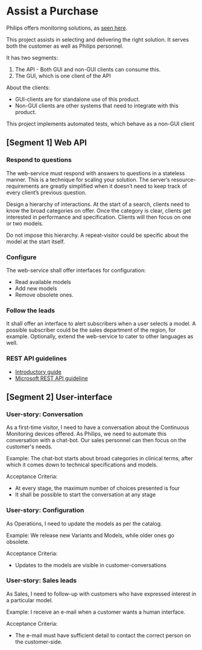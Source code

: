 # Assist a Purchase

Philips offers monitoring solutions, as [seen here](https://www.philips.co.in/healthcare/solutions/patient-monitoring/continuous-patient-monitoring-systems).

This project assists in selecting and delivering the right solution.
It serves both the customer as well as Philips personnel.

It has two segments:

1. The API - Both GUI and non-GUI clients can consume this.
1. The GUI, which is one client of the API

About the clients:

- GUI-clients are for standalone use of this product.
- Non-GUI clients are other systems that need to integrate with this product.

This project implements automated tests, which behave as a non-GUI client

## [Segment 1] Web API

### Respond to questions

The web-service must respond with answers to questions in a stateless manner.
This is a technique for scaling your solution.
The server’s resource-requirements are greatly simplified
when it doesn’t need to keep track of every client’s previous question.

Design a hierarchy of interactions.
At the start of a search, clients need to know the broad categories on offer.
Once the category is clear, clients get interested in performance and specification.
Clients will then focus on one or two models.

Do not impose this hierarchy.
A repeat-visitor could be specific about the model at the start itself.

### Configure

The web-service shall offer interfaces for configuration:

- Read available models
- Add new models
- Remove obsolete ones.

### Follow the leads

It shall offer an interface to alert subscribers when a user selects a model.
A possible subscriber could be the sales department of the region, for example.
Optionally, extend the web-service to cater to other languages as well.

### REST API guidelines

- [Introductory guide](https://stackoverflow.blog/2020/03/02/best-practices-for-rest-api-design/)
- [Microsoft REST API guideline](https://github.com/microsoft/api-guidelines/blob/vNext/Guidelines.md)

## [Segment 2] User-interface

### User-story: Conversation

As a first-time visitor, I need to have a conversation about the
Continuous Monitoring devices offered.
As Philips, we need to automate this conversation with a chat-bot.
Our sales personnel can then focus on the customer's needs.

Example: The chat-bot starts about broad categories in clinical terms,
after which it comes down to technical specifications and models.

Acceptance Criteria:

- At every stage, the maximum number of choices presented is four
- It shall be possible to start the conversation at any stage

### User-story: Configuration

As Operations, I need to update the models as per the catalog.

Example: We release new Variants and Models,
while older ones go obsolete.

Acceptance Criteria:

- Updates to the models are visible in customer-conversations

### User-story: Sales leads

As Sales, I need to follow-up with customers
who have expressed interest in a particular model.

Example: I receive an e-mail when a customer wants a human interface.

Acceptance Criteria:

- The e-mail must have sufficient detail to contact the correct person
on the customer-side.
